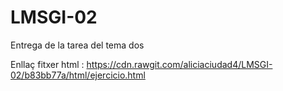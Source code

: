# LMSGI-02
Entrega de la tarea del tema dos

Enllaç fitxer html : https://cdn.rawgit.com/aliciaciudad4/LMSGI-02/b83bb77a/html/ejercicio.html

